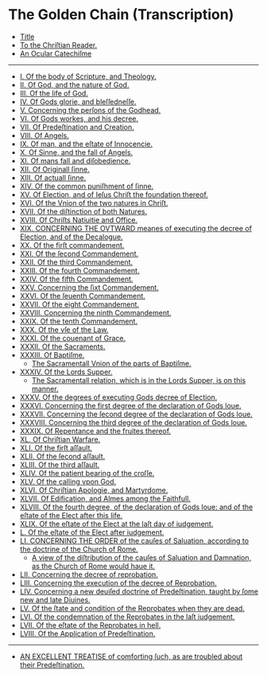 # The Golden Chain (Transcription)

- [Title](1-title.md)
- [To the Chriſtian Reader.](2-to-the-christian-reader.md)
- [An Ocular Catechiſme](3-ocular-catechism.md)

---

- [I. Of the body of Scripture, and Theology.](4-body-of-scripture-theology.md)
- [II. Of God, and the nature of God.](5-god-nature-of-god.md)
- [III. Of the life of God.](6-life-of-god.md)
- [IV. Of Gods glorie, and bleſſedneſſe.](7-gods-glory-blessedness.md)
- [V. Concerning the perſons of the Godhead.](8-concerning-persons-godhead.md)
- [VI. Of Gods workes, and his decree.](9-gods-works-his-decree.md)
- [VII. Of Predeſtination and Creation.](10-predestination-creation.md)
- [VIII. Of Angels.](11-angels.md)
- [IX. Of man, and the eſtate of Innocencie.](12-man-state-innocence.md)
- [X. Of Sinne, and the fall of Angels.](13-sin-fall-angels.md)
- [XI. Of mans fall and diſobedience.](14-mans-fall-disobedience.md)
- [XII. Of Originall ſinne.](15-original-sin.md)
- [XIII. Of actuall ſinne.](16-actual-sin.md)
- [XIV. Of the common puniſhment of ſinne.](17-common-punishment-sin.md)
- [XV. Of Election, and of Ieſus Chriſt the foundation thereof.](18-election-jesus-christ-foundation-thereof.md)
- [XVI. Of the Vnion of the two natures in Chriſt.](19-union-two-natures-christ.md)
- [XVII. Of the diſtinction of both Natures.](20-distinction-both-natures.md)
- [XVIII. Of Chriſts Natiuitie and Office.]()
- [XIX. CONCERNING THE OVTWARD meanes of executing the decree of Election, and of the Decalogue.]()
- [XX. Of the firſt commandement.]()
- [XXI. Of the ſecond Commandement.]()
- [XXII. Of the third Commandement.]()
- [XXIII. Of the fourth Commandement.]()
- [XXIV. Of the fifth Commandement.]()
- [XXV. Concerning the ſixt Commandement.]()
- [XXVI. Of the ſeuenth Commandement.]()
- [XXVII. Of the eight Commandement.]()
- [XXVIII. Concerning the ninth Commandement.]()
- [XXIX. Of the tenth Commandement.]()
- [XXX. Of the vſe of the Law.]()
- [XXXI. Of the couenant of Grace.]()
- [XXXII. Of the Sacraments.]()
- [XXXIII. Of Baptiſme.]()
  - [The Sacramentall Vnion of the parts of Baptiſme.]()
- [XXXIV. Of the Lords Supper.]()
  - [The Sacramentall relation, which is in the Lords Supper, is on this manner.]()
- [XXXV. Of the degrees of executing Gods decree of Election.]()
- [XXXVI. Concerning the first degree of the declaration of Gods loue.]()
- [XXXVII. Concerning the ſecond degree of the declaration of Gods loue.]()
- [XXXVIII. Concerning the third degree of the declaration of Gods loue.]()
- [XXXIX. Of Repentance and the fruites thereof.]()
- [XL. Of Chriſtian Warfare.]()
- [XLI. Of the firſt aſſault.]()
- [XLII. Of the ſecond aſſault.]()
- [XLIII. Of the third aſſault.]()
- [XLIV. Of the patient bearing of the croſſe.]()
- [XLV. Of the calling vpon God.]()
- [XLVI. Of Chriſtian Apologie, and Martyrdome.]()
- [XLVII. Of Edification, and Almes among the Faithfull.]()
- [XLVIII. Of the fourth degree, of the declaration of Gods loue: and of the eſtate of the Elect after this life.]()
- [XLIX. Of the eſtate of the Elect at the laſt day of iudgement.]()
- [L. Of the eſtate of the Elect after iudgement.]()
- [LI. CONCERNING THE ORDER of the cauſes of Saluation, according to the doctrine of the Church of Rome.]()
  - [A view of the diſtribution of the cauſes of Saluation and Damnation, as the Church of Rome would haue it.]()
- [LII. Concerning the decree of reprobation.]()
- [LIII. Concerning the execution of the decree of Reprobation.]()
- [LIV. Concerning a new deuiſed doctrine of Predeſtination, taught by ſome new and late Diuines.]()
- [LV. Of the ſtate and condition of the Reprobates when they are dead.]()
- [LVI. Of the condemnation of the Reprobates in the laſt iudgement.]()
- [LVII. Of the eſtate of the Reprobates in hell.]()
- [LVIII. Of the Application of Predeſtination.]()

---

- [AN EXCELLENT TREATISE of comforting ſuch, as are troubled about their Predeſtination.]()